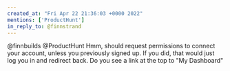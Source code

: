 ```yaml
---
created_at: "Fri Apr 22 21:36:03 +0000 2022"
mentions: ['ProductHunt']
in_reply_to: @finnstrand
---
```


@finnbuilds @ProductHunt Hmm, should request permissions to connect your account, unless you previously signed up. If you did, that would just log you in and redirect back. Do you see a link at the top to "My Dashboard"